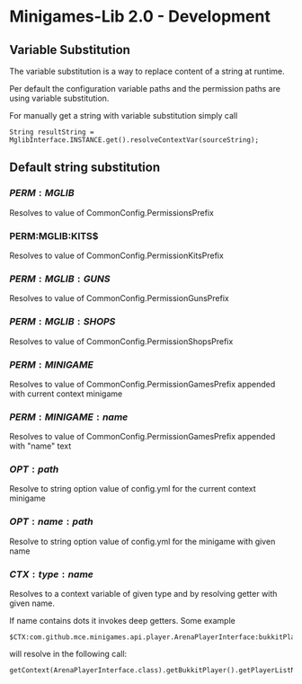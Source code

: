 # Minigames-Lib 2.0 - Development

## Variable Substitution

The variable substitution is a way to replace content of a string at runtime.

Per default the configuration variable paths and the permission paths are using variable substitution.

For manually get a string with variable substitution simply call

    String resultString = MglibInterface.INSTANCE.get().resolveContextVar(sourceString);

## Default string substitution

### $PERM:MGLIB$

Resolves to value of CommonConfig.PermissionsPrefix

### PERM:MGLIB:KITS$

Resolves to value of CommonConfig.PermissionKitsPrefix

### $PERM:MGLIB:GUNS$

Resolves to value of CommonConfig.PermissionGunsPrefix

### $PERM:MGLIB:SHOPS$

Resolves to value of CommonConfig.PermissionShopsPrefix

### $PERM:MINIGAME$

Resolves to value of CommonConfig.PermissionGamesPrefix appended with current context minigame

### $PERM:MINIGAME:name$

Resolves to value of CommonConfig.PermissionGamesPrefix appended with "name" text

### $OPT:path$

Resolve to string option value of config.yml for the current context minigame

### $OPT:name:path$

Resolve to string option value of config.yml for the minigame with given name

### $CTX:type:name$

Resolves to a context variable of given type and by resolving getter with given name.

If name contains dots it invokes deep getters. Some example 
    
    $CTX:com.github.mce.minigames.api.player.ArenaPlayerInterface:bukkitPlayer.playerListName$
    
will resolve in the following call:
    
    getContext(ArenaPlayerInterface.class).getBukkitPlayer().getPlayerListName()
    
